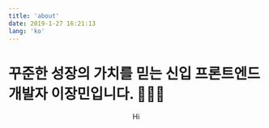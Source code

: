 ```yaml
---
title: 'about'
date: 2019-1-27 16:21:13
lang: 'ko'
---
```


# 꾸준한 성장의 가치를 믿는 신입 프론트엔드 개발자 이장민입니다. 🙋🏻‍♂️

<div align="center">

Hi

</div>
